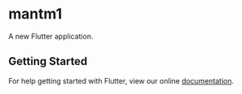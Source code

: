 # mantm1

A new Flutter application.

## Getting Started

For help getting started with Flutter, view our online
[documentation](https://flutter.io/).
